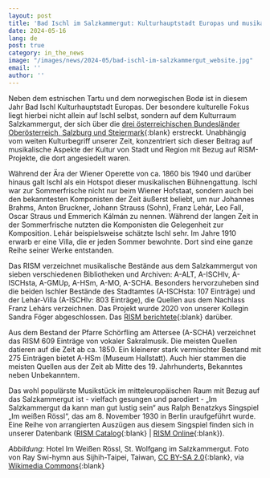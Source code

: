 ```yaml
---
layout: post
title: 'Bad Ischl im Salzkammergut: Kulturhauptstadt Europas und musikalischer Hotspot'
date: 2024-05-16
lang: de
post: true
category: in_the_news
image: "/images/news/2024-05/bad-ischl-im-salzkammergut_website.jpg"
email: ''
author: ''
---
```


Neben dem estnischen Tartu und dem norwegischen Bodø ist in diesem Jahr Bad Ischl Kulturhauptstadt Europas. Der besondere kulturelle Fokus liegt hierbei nicht allein auf Ischl selbst, sondern auf dem Kulturraum Salzkammergut, der sich über die [drei österreichischen Bundesländer Oberösterreich, Salzburg und Steiermark](https://www.salzkammergut-2024.at/){:blank} erstreckt. Unabhängig vom weiten Kulturbegriff unserer Zeit, konzentriert sich dieser Beitrag auf musikalische Aspekte der Kultur von Stadt und Region mit Bezug auf RISM-Projekte, die dort angesiedelt waren.

Während der Ära der Wiener Operette von ca. 1860 bis 1940 und darüber hinaus galt Ischl als ein Hotspot dieser musikalischen Bühnengattung. Ischl war zur Sommerfrische nicht nur beim Wiener Hofstaat, sondern auch bei den bekanntesten Komponisten der Zeit äußerst beliebt, um nur Johannes Brahms, Anton Bruckner, Johann Strauss (Sohn), Franz Lehár, Leo Fall, Oscar Straus und Emmerich Kálmán zu nennen. Während der langen Zeit in der Sommerfrische nutzten die Komponisten die Gelegenheit zur Komposition. Lehár beispielsweise schätzte Ischl sehr. Im Jahre 1910 erwarb er eine Villa, die er jeden Sommer bewohnte. Dort sind eine ganze Reihe seiner Werke entstanden. 

Das RISM verzeichnet musikalische Bestände aus dem Salzkammergut von sieben verschiedenen Bibliotheken und Archiven: A-ALT, A-ISCHlv, A-ISCHsta, A-GMUp, A-HSm, A-MO, A-SCHA. Besonders hervorzuheben sind die beiden Ischler Bestände des Stadtamtes (A-ISCHsta: 107 Einträge) und der Lehár-Villa (A-ISCHlv: 803 Einträge), die Quellen aus dem Nachlass Franz Lehárs verzeichnen. Das Projekt wurde 2020 von unserer Kollegin Sandra Föger abgeschlossen. Das [RISM berichtete](library_collections/2020/04/30/the-franz-lehár-collection-in-bad-ischl-austria.html){:blank} darüber.  

Aus dem Bestand der Pfarre Schörfling am Attersee (A-SCHA) verzeichnet das RISM 609 Einträge von vokaler Sakralmusik. Die meisten Quellen datieren auf die Zeit ab ca. 1850. Ein kleinerer stark vermischter Bestand mit 275 Einträgen bietet A-HSm (Museum Hallstatt). Auch hier stammen die meisten Quellen aus der Zeit ab Mitte des 19. Jahrhunderts, Bekanntes neben Unbekanntem. 

Das wohl populärste Musikstück im mitteleuropäischen Raum mit Bezug auf das Salzkammergut ist - vielfach gesungen und parodiert - „Im Salzkammergut da kann man gut lustig sein“ aus Ralph Benatzkys Singspiel „Im weißen Rössl“, das am 8. November 1930 in Berlin uraufgeführt wurde. Eine Reihe von arrangierten Auszügen aus diesem Singspiel finden sich in unserer Datenbank ([RISM Catalog](https://opac.rism.info/search?View=rism&q=Im+weißen+rössl){:blank} \| [RISM Online](https://rism.online/search?q=im%20wei%C3%9Fen%20r%C3%B6ssl%20benatzky&mode=sources&page=1&rows=20){:blank}). 

_Abbildung_: Hotel Im Weißen Rössl, St. Wolfgang im Salzkammergut. Foto von Ray Swi-hymn aus Sijhih-Taipei, Taiwan, [CC BY-SA 2.0](https://creativecommons.org/licenses/by-sa/2.0){:blank}, via [Wikimedia Commons](https://commons.wikimedia.org/wiki/File:20190130_WeissenR%C3%B6ssl_1221_(46503195325).jpg){:blank}
